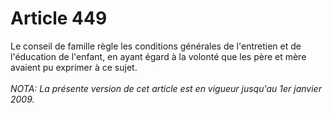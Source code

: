 # Article 449

Le conseil de famille règle les conditions générales de l'entretien et de l'éducation de l'enfant, en ayant égard à la volonté que les père et mère avaient pu exprimer à ce sujet.<br/><br/><i>NOTA:  La présente version de cet article est en vigueur jusqu'au 1er janvier 2009.</i>